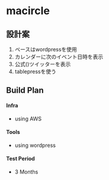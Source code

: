 # macircle
## 設計案
1. ベースはwordpressを使用
1. カレンダーに次のイベント日時を表示
1. 公式()ツイッターを表示
1. tablepressを使う


## Build Plan
#### Infra
 - using AWS

#### Tools
 - using wordpress

#### Test Period
 - 3 Months



